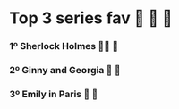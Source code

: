 # Top 3 series fav :balloon: :confetti_ball: :tada:  

### 1º  Sherlock Holmes :male_detective: :mag_right: 

### 2º Ginny and Georgia :woman: :peach: 

### 3º Emily in Paris :tokyo_tower: :womans_hat: 







